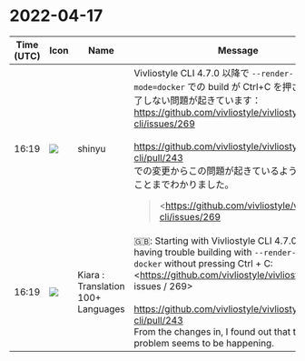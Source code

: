 # 2022-04-17

|Time (UTC)|Icon|Name|Message|
|---|---|---|---|
|16:19|![](https://avatars.slack-edge.com/2018-04-27/354445776386_e258f5ed5ba887b08668_72.jpg)|shinyu|Vivliostyle CLI 4.7.0 以降で `--render-mode=docker` での build が Ctrl+C を押さないと終了しない問題が起きています： <https://github.com/vivliostyle/vivliostyle-cli/issues/269><br><br><https://github.com/vivliostyle/vivliostyle-cli/pull/243><br>での変更からこの問題が起きているようだということまでわかりました。<br><blockquote><https://github.com/vivliostyle/vivliostyle-cli/issues/269|#269 Processing PDF not terminated when --render-mode=docker></blockquote><br><blockquote><https://github.com/vivliostyle/vivliostyle-cli/pull/243|#243 Re-enable using commands as api></blockquote>|
|16:19|![](https://avatars.slack-edge.com/2021-08-02/2324149410423_2aa7423c4133ecb9f168_72.png)|Kiara : Translation 100+ Languages|🇬🇧: Starting with Vivliostyle CLI 4.7.0, I'm having trouble building with `--render-mode = docker` without pressing Ctrl + C: <https://github.com/vivliostyle/vivliostyle-cli/ issues / 269><br><br><https://github.com/vivliostyle/vivliostyle-cli/pull/243><br>From the changes in, I found out that this problem seems to be happening.|
